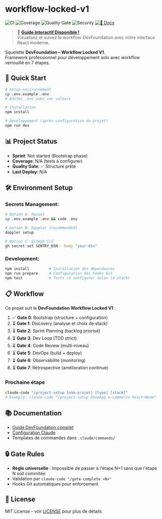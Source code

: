 # workflow-locked-v1

![CI](https://github.com/Equilibretech/workflow-locked-v1/actions/workflows/ci.yml/badge.svg)
![Coverage](https://img.shields.io/badge/coverage-80%25-brightgreen)
![Quality Gate](https://img.shields.io/badge/quality%20gate-passing-brightgreen)
![Security](https://img.shields.io/badge/security%20audit-passing-brightgreen)
[![📖 Docs](https://img.shields.io/badge/📖-docs-blue)](https://equilibretech.github.io/workflow-locked-v1)

> 🎨 **[Guide Interactif Disponible !](https://equilibretech.github.io/workflow-locked-v1/)**  
> Visualisez et suivez le workflow DevFoundation avec notre interface React moderne.

Squelette **DevFoundation – Workflow Locked V1**.  
Framework professionnel pour développement solo avec workflow verrouillé en 7 étapes.

## 🚀 Quick Start

```bash
# Setup environnement
cp .env.example .env
# Éditez .env avec vos valeurs

# Installation
npm install

# Développement (après configuration du projet)
npm run dev
```

## 📊 Project Status

- **Sprint**: Not started (Bootstrap phase)
- **Coverage**: N/A (tests à configurer)
- **Quality Gate**: ✅ Structure prête
- **Last Deploy**: N/A

## 🛠️ Environment Setup

### Secrets Management:

```bash
# Option A: Manual
cp .env.example .env && code .env

# Option B: Doppler (recommended)
doppler setup

# Option C: GitHub CLI  
gh secret set SENTRY_DSN --body "your-dsn"
```

### Development:

```bash
npm install         # Installation des dépendances
npm run prepare     # Configuration des hooks Git
npm test            # Tests (à configurer selon la stack)
```

## 📋 Workflow

Ce projet suit le **DevFoundation Workflow Locked V1** :

1. ✅ **Gate 0**: Bootstrap (structure + configuration)
2. ⏳ **Gate 1**: Discovery (analyse et choix de stack)
3. ⏳ **Gate 2**: Sprint Planning (backlog priorisé)
4. ⏳ **Gate 3**: Dev Loop (TDD strict)
5. ⏳ **Gate 4**: Code Review (multi-niveau)
6. ⏳ **Gate 5**: DevOps (build + deploy)
7. ⏳ **Gate 6**: Observabilité (monitoring)
8. ⏳ **Gate 7**: Rétrospective (amélioration continue)

### Prochaine étape

```bash
claude-code "/project-setup [nom-projet] [type] [stack]"
# Exemple: claude-code "/project-setup ShopApp e-commerce React+Node"
```

## 📚 Documentation

- [Guide DevFoundation complet](docs/DEVFOUNDATION-GUIDE.md)
- [Configuration Claude](CLAUDE.md)
- Templates de commandes dans `.claude/commands/`

## 🔒 Gate Rules

- **Règle universelle** : Impossible de passer à l'étape N+1 sans que l'étape N soit commitée
- Validation par `claude-code "/gate-complete <N>"`
- Hooks Git automatiques pour enforcement

## 📄 License

MIT License - voir [LICENSE](LICENSE) pour plus de détails